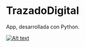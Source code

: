 # TrazadoDigital
App, desarrollada con Python.

[![Alt text](https://img.youtube.com/vi/3BHXAwFZHcg/0.jpg)](https://www.youtube.com/watch?v=3BHXAwFZHcg)
